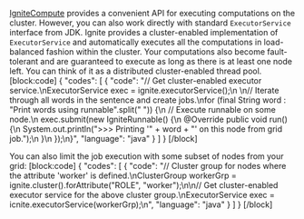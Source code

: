 <!--
  Licensed to the Apache Software Foundation (ASF) under one or more
  contributor license agreements.  See the NOTICE file distributed with
  this work for additional information regarding copyright ownership.
  The ASF licenses this file to You under the Apache License, Version 2.0
  (the "License"); you may not use this file except in compliance with
  the License.  You may obtain a copy of the License at

       http://www.apache.org/licenses/LICENSE-2.0

  Unless required by applicable law or agreed to in writing, software
  distributed under the License is distributed on an "AS IS" BASIS,
  WITHOUT WARRANTIES OR CONDITIONS OF ANY KIND, either express or implied.
  See the License for the specific language governing permissions and
  limitations under the License.
-->


[IgniteCompute](doc:compute) provides a convenient API for executing computations on the cluster. However, you can also work directly with standard `ExecutorService` interface from JDK. Ignite provides a cluster-enabled implementation of `ExecutorService` and automatically executes all the computations in load-balanced fashion within the cluster. Your computations also become fault-tolerant and are guaranteed to execute as long as there is at least one node left. You can think of it as a distributed cluster-enabled thread pool. 
[block:code]
{
  "codes": [
    {
      "code": "// Get cluster-enabled executor service.\nExecutorService exec = ignite.executorService();\n \n// Iterate through all words in the sentence and create jobs.\nfor (final String word : \"Print words using runnable\".split(\" \")) {\n  // Execute runnable on some node.\n  exec.submit(new IgniteRunnable() {\n    @Override public void run() {\n      System.out.println(\">>> Printing '\" + word + \"' on this node from grid job.\");\n    }\n  });\n}",
      "language": "java"
    }
  ]
}
[/block]
 
You can also limit the job execution with some subset of nodes from your grid:
[block:code]
{
  "codes": [
    {
      "code": "// Cluster group for nodes where the attribute 'worker' is defined.\nClusterGroup workerGrp = ignite.cluster().forAttribute(\"ROLE\", \"worker\");\n\n// Get cluster-enabled executor service for the above cluster group.\nExecutorService exec = icnite.executorService(workerGrp);\n",
      "language": "java"
    }
  ]
}
[/block]